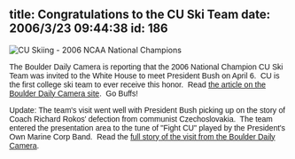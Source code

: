 title: Congratulations to the CU Ski Team
date: 2006/3/23 09:44:38
id: 186
---
![CU Skiing - 2006 NCAA National Champions](/journal_images/CU_logo_2005.gif)

<font face="Arial">The Boulder Daily Camera is reporting that the 2006 National Champion CU Ski Team was invited to the White House to meet President Bush on April 6.  CU is the first college ski team to ever receive this honor.  Read [the article on the Boulder Daily Camera site](http://www.dailycamera.com/bdc/cu_skiing/article/0,1713,BDC_2456_4564076,00.html).  Go Buffs!</font>

<font face="Arial">Update: The team's visit went well with President Bush picking up on the story of Coach Richard Rokos' defection from communist Czechoslovakia.  The team entered the presentation area to the tune of "Fight CU" played by the President's Own Marine Corp Band.  Read the [full story of the visit from the Boulder Daily Camera](http://www.dailycamera.com/bdc/cu_skiing/article/0,1713,BDC_2456_4603307,00.html).</font>